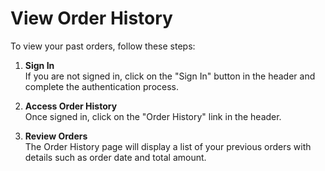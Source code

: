 # View Order History

To view your past orders, follow these steps:

1. **Sign In**  
   If you are not signed in, click on the "Sign In" button in the header and complete the authentication process.

2. **Access Order History**  
   Once signed in, click on the "Order History" link in the header.

3. **Review Orders**  
   The Order History page will display a list of your previous orders with details such as order date and total amount.